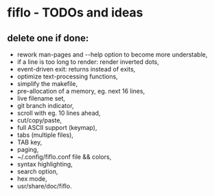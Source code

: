 # fiflo - TODOs and ideas
## delete one if done:
- rework man-pages and --help option to become more understable,
- if a line is too long to render: render inverted dots,
- event-driven exit: returns instead of exits,
- optimize text-processing functions,
- simplify the makefile,
- pre-allocation of a memory, eg. next 16 lines,
- live filename set,
- git branch indicator,
- scroll with eg. 10 lines ahead,
- cut/copy/paste,
- full ASCII support (keymap),
- tabs (multiple files),
- TAB key,
- paging,
- ~/.config/fiflo.conf file && colors,
- syntax highlighting,
- search option,
- hex mode,
- usr/share/doc/fiflo.

